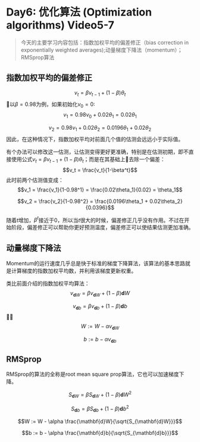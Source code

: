 # Day6: 优化算法 (Optimization algorithms) Video5-7
> 今天的主要学习内容包括：指数加权平均的偏差修正（bias correction in exponentially weighted averages);动量梯度下降法（momentum）；RMSprop算法

## 指数加权平均的偏差修正
$$v_t = \beta v_{t-1} + (1-\beta)\theta_t$$
以$\beta = 0.98$为例，如果初始化$v_0 = 0$:  
$$v_1 = 0.98v_0 + 0.02\theta_1 = 0.02\theta_1$$

$$v_2 = 0.98v_1 + 0.02\theta_2 = 0.0196\theta_1 + 0.02\theta_2$$
因此，在这种情况下，指数加权平均对前面几个值的估测会远远小于实际值。  

有个办法可以修改这一估测，让估测变得更好更准确，特别是在估测初期，即不直接使用公式$v_t = \beta v_{t-1} + (1-\beta)\theta_t$；而是在其基础上去除一个偏差：
$$v_t = \frac{v_t}{1-\beta^t}$$
此时前两个估测值变成：
$$v_1 = \frac{v_1}{1-0.98^1} = \frac{0.02\theta_1}{0.02} = \theta_1$$

$$v_2 = \frac{v_2}{1-0.98^2} = \frac{0.0196\theta_1 + 0.02\theta_2}{0.0396}$$

随着$t$增加，$\beta^t$接近于0，所以当$t$很大的时候，偏差修正几乎没有作用。不过在开始阶段，偏差修正可以帮助你更好预测温度，偏差修正可以使结果估测更加准确。

## 动量梯度下降法
Momentum的运行速度几乎总是快于标准的梯度下降算法，该算法的基本思路就是计算梯度的指数加权平均数，并利用该梯度更新权重。

类比前面介绍的指数加权平均算法：
$$v_{\mathbf{d}W} = \beta v_{\mathbf{d}W} + (1-\beta)\mathbf{d}W$$

$$v_{\mathbf{d}b} = \beta v_{\mathbf{d}b} + (1-\beta)\mathbf{d}b$$

$$W := W - \alpha v_{\mathbf{d}W}$$

$$b := b - \alpha v_{\mathbf{d}b}$$

## RMSprop
RMSprop的算法的全称是root mean square prop算法，它也可以加速梯度下降。  

$$S_{\mathbf{d}W} = \beta S_{\mathbf{d}W} + (1-\beta)\mathbf{d}W^2$$

$$S_{\mathbf{d}b} = \beta S_{\mathbf{d}b} + (1-\beta)\mathbf{d}b^2$$

$$W := W - \alpha \frac{\mathbf{d}W}{\sqrt{S_{\mathbf{d}W}}}$$

$$b := b - \alpha \frac{\mathbf{d}b}{\sqrt{S_{\mathbf{d}b}}}$$